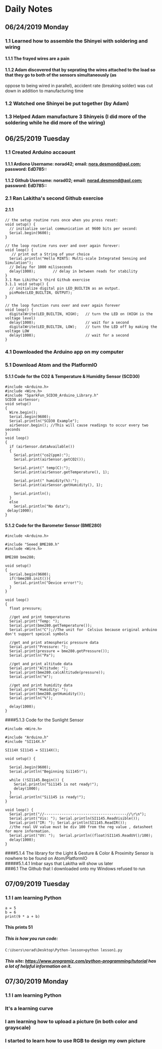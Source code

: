 # Daily Notes
## 06/24/2019 Monday
### 1.1 Learned how to assemble the Shinyei with soldering and wiring
#### 1.1.1 The frayed wires are a pain </br>
#### 1.1.2 Adam discovered that by seprating the wires attached to the load so that they go to both of the sensors simultaneously (as 
oppose to being wired in parallel), accident rate (breaking solder) was cut down in addition to manufacturing time </br>
### 1.2 Watched one Shinyei be put together (by Adam) </br>
### 1.3 Helped Adam manufacture 3 Shinyeis (I did more of the soldering while he did more of the wiring) </br>
## 06/25/2019 Tuesday
### 1.1 Created Arduino accaount </br>
#### 1.1.1 Ardiono Username: norad42; email: nora.desmond@aol.com; password: EdD785:: </br>
#### 1.1.2 Github Username: norad02; email: norad.desmond@aol.com; password: EdD785:: </br>
### 2.1 Ran Lakitha's second Github exercise </br>
#### 2.1.1 
```
// the setup routine runs once when you press reset:
void setup() {
  // initialize serial communication at 9600 bits per second:
  Serial.begin(9600);
}

// the loop routine runs over and over again forever:
void loop() {
   // print out a String of your choice 
  Serial.println("Hello MINTS: Multi-scale Integrated Sensing and Simulation");
  // Delay for 1000 miliseconds 
  delay(1000);        // delay in between reads for stability
}
3.1 Ran Likitha's third Github exercise
3.1.1 void setup() {
  // initialize digital pin LED_BUILTIN as an output.
  pinMode(LED_BUILTIN, OUTPUT);
}

// the loop function runs over and over again forever
void loop() {
  digitalWrite(LED_BUILTIN, HIGH);   // turn the LED on (HIGH is the voltage level)
  delay(1000);                       // wait for a second
  digitalWrite(LED_BUILTIN, LOW);    // turn the LED off by making the voltage LOW
  delay(1000);                       // wait for a second
}
```

### 4.1 Downloaded the Arduino app on my computer </br>
### 5.1 Download Atom and the PlatformIO </br>
#### 5.1.1 Code for the CO2 & Temperature & Humidity Sensor (SCD30) </br>

```
#include <Arduino.h>
#include <Wire.h>
#include "SparkFun_SCD30_Arduino_Library.h"
SCD30 airSensor;
void setup()
{
  Wire.begin();
  Serial.begin(9600);
  Serial.println("SCD30 Example");
  airSensor.begin(); //This will cause readings to occur every two seconds
}
void loop()
{
  if (airSensor.dataAvailable())
  {
    Serial.print("co2(ppm):");
    Serial.print(airSensor.getCO2());
    
    Serial.print(" temp(C):");
    Serial.print(airSensor.getTemperature(), 1);

    Serial.print(" humidity(%):");
    Serial.print(airSensor.getHumidity(), 1);

    Serial.println();
  }
  else
    Serial.println("No data");
 delay(1000);
}
```

#### 5.1.2 Code for the Barometer Sensor (BME280) </br>
```
#include <Arduino.h>

#include "Seeed_BME280.h"
#include <Wire.h>

BME280 bme280;

void setup()
{
  Serial.begin(9600);
  if(!bme280.init()){
    Serial.println("Device error!");
  }
}

void loop()
{
  float pressure;

  //get and print temperatures
  Serial.print("Temp: ");
  Serial.print(bme280.getTemperature());
  Serial.println("C");//The unit for  Celsius because original arduino don't support speical symbols

  //get and print atmospheric pressure data
  Serial.print("Pressure: ");
  Serial.print(pressure = bme280.getPressure());
  Serial.println("Pa");

  //get and print altitude data
  Serial.print("Altitude: ");
  Serial.print(bme280.calcAltitude(pressure));
  Serial.println("m");

  //get and print humidity data
  Serial.print("Humidity: ");
  Serial.print(bme280.getHumidity());
  Serial.println("%");

  delay(1000);
}
```
####5.1.3 Code for the Sunlight Sensor </br>
```
#include <Wire.h>

#include "Arduino.h"
#include "SI114X.h"

SI114X SI1145 = SI114X();

void setup() {

  Serial.begin(9600);
  Serial.println("Beginning Si1145!");

  while (!SI1145.Begin()) {
    Serial.println("Si1145 is not ready!");
    delay(1000);
  }
  Serial.println("Si1145 is ready!");
}

void loop() {
  Serial.print("//--------------------------------------//\r\n");
  Serial.print("Vis: "); Serial.println(SI1145.ReadVisible());
  Serial.print("IR: "); Serial.println(SI1145.ReadIR());
  //the real UV value must be div 100 from the reg value , datasheet for more information.
  Serial.print("UV: ");  Serial.println((float)SI1145.ReadUV()/100);
  delay(1000);
}
```
####5.1.4 The library for the Light & Gesture & Color & Proximity Sensor is nowhere to be found on Atom/PlatformIO </br>
#####5.1.4.1 Imbar says that Lakitha will show us later </br>
###6.1 The Github that I downloaded onto my Windows refused to run </br>
## 07/09/2019 Tuesday </br>
### 1.1 I am learning Python </br>
```
a = 5
b = 6
print(9 * a + b)
```
#### This prints 51
##### This is how you run code: 
```
C:\Users\norad\Desktop\Python-lesson>python lesson1.py
```
##### This site: https://www.programiz.com/python-programming/tutorial has a lot of helpful information on it.
## 07/30/2019 Monday </br>
### 1.1 I am learning Python </br>
### It's a learning curve </br>
### I am learning how to upload a picture (in both color and grayscale) </br>
### I started to learn how to use RGB to design my own picture </br>

